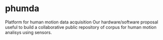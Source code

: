 # phumda
Platform for human motion data acquisition
Our hardware/software proposal useful to build a collaborative public repository of corpus for human motion analisys using sensors.
